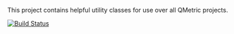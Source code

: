 This project contains helpful utility classes for use over all QMetric projects.

[![Build Status](https://travis-ci.org/qmetric/qmg-utilities.png?branch=master)](https://travis-ci.org/qmetric/qmg-utilities)
